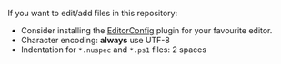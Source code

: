 If you want to edit/add files in this repository:

* Consider installing the [EditorConfig](http://editorconfig.org/) plugin for your favourite editor.
* Character encoding: **always** use UTF-8
* Indentation for `*.nuspec` and `*.ps1` files: 2 spaces
